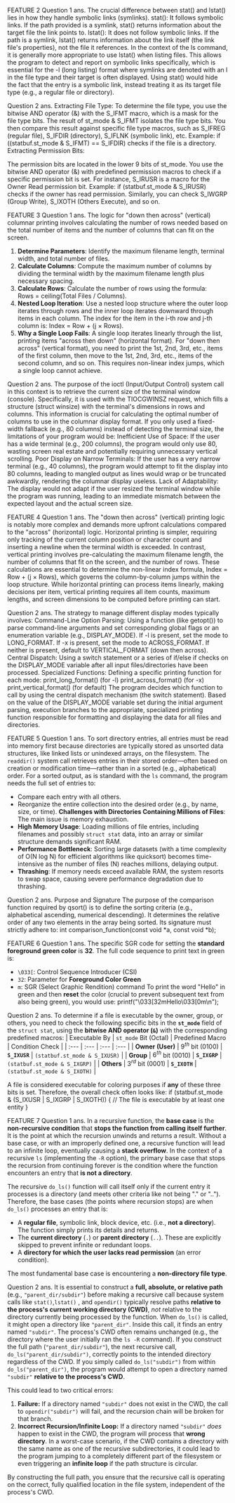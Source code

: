 FEATURE 2
Question 1 ans.
The crucial difference between stat() and lstat() lies in how they handle symbolic links (symlinks).
stat(): It follows symbolic links. If the path provided is a symlink, stat() returns information about the target file the link points to.
lstat(): It does not follow symbolic links. If the path is a symlink, lstat() returns information about the link itself (the link file's properties), not the file it references.
In the context of the ls command, it is generally more appropriate to use lstat() when listing files. This allows the program to detect and report on symbolic links specifically,
which is essential for the -l (long listing) format where symlinks are denoted with an l in the file type and their target is often displayed. Using stat() would hide the fact 
that the entry is a symbolic link, instead treating it as its target file type (e.g., a regular file or directory).

Question 2 ans.
Extracting File Type:
To determine the file type, you use the bitwise AND operator (&) with the S_IFMT macro, which is a mask for the file type bits.
The result of st_mode & S_IFMT isolates the file type bits.
You then compare this result against specific file type macros, such as S_IFREG (regular file), S_IFDIR (directory), S_IFLNK (symbolic link), etc.
Example: if ((statbuf.st_mode & S_IFMT) == S_IFDIR) checks if the file is a directory.
Extracting Permission Bits:

The permission bits are located in the lower 9 bits of st_mode.
You use the bitwise AND operator (&) with predefined permission macros to check if a specific permission bit is set.
For instance, S_IRUSR is a macro for the Owner Read permission bit.
Example: if (statbuf.st_mode & S_IRUSR) checks if the owner has read permission. Similarly, you can check S_IWGRP (Group Write), S_IXOTH (Others Execute), and so on.

FEATURE 3
Question 1 ans.
The logic for "down then across" (vertical) columnar printing involves calculating the number of rows needed based on the total number of items and the number of columns 
that can fit on the screen.

1. **Determine Parameters**: Identify the maximum filename length, terminal width, and total number of files.
2. **Calculate Columns**: Compute the maximum number of columns by dividing the terminal width by the maximum filename length plus necessary spacing.
3. **Calculate Rows**: Calculate the number of rows using the formula:  
   Rows = ceiling(Total Files / Columns).
4. **Nested Loop Iteration**: Use a nested loop structure where the outer loop iterates through rows and the inner loop iterates downward through items in each column.
   The index for the item in the i-th row and j-th column is:  Index = Row + (j × Rows).
6. **Why a Single Loop Fails**: A single loop iterates linearly through the list, printing items "across then down" (horizontal format). For "down then across" (vertical format),
   you need to print the 1st, 2nd, 3rd, etc., items of the first column, then move to the 1st, 2nd, 3rd, etc., items of the second column, and so on.
   This requires non-linear index jumps, which a single loop cannot achieve.

Question 2 ans.
The purpose of the ioctl (Input/Output Control) system call in this context is to retrieve the current size of the terminal window (console). Specifically, it is used
with the TIOCGWINSZ request, which fills a structure (struct winsize) with the terminal's dimensions in rows and columns. This information is crucial for calculating the 
optimal number of columns to use in the columnar display format.
If you only used a fixed-width fallback (e.g., 80 columns) instead of detecting the terminal size, the limitations of your program would be:
Inefficient Use of Space: If the user has a wide terminal (e.g., 200 columns), the program would only use 80, wasting screen real estate and potentially requiring unnecessary 
vertical scrolling.
Poor Display on Narrow Terminals: If the user has a very narrow terminal (e.g., 40 columns), the program would attempt to fit the display into 80 columns, leading to mangled 
output as lines would wrap or be truncated awkwardly, rendering the columnar display useless.
Lack of Adaptability: The display would not adapt if the user resized the terminal window while the program was running, leading to an immediate mismatch between
the expected layout and the actual screen size.

FEATURE 4
Question 1 ans.
The "down then across" (vertical) printing logic is notably more complex and demands more upfront calculations compared to the "across" (horizontal) logic. 
Horizontal printing is simpler, requiring only tracking of the current column position or character count and inserting a newline when the terminal width is exceeded.
In contrast, vertical printing involves pre-calculating the maximum filename length, the number of columns that fit on the screen, and the number of rows. 
These calculations are essential to determine the non-linear index formula, Index = Row + (j × Rows), which governs the column-by-column jumps within the loop structure. 
While horizontal printing can process items linearly, making decisions per item, vertical printing requires all item counts, maximum lengths, and screen dimensions to be 
computed before printing can start.

Question 2 ans.
The strategy to manage different display modes typically involves:
Command-Line Option Parsing: Using a function (like getopt()) to parse command-line arguments and set corresponding global flags or an enumeration variable (e.g., DISPLAY_MODE).
If -l is present, set the mode to LONG_FORMAT.
If -x is present, set the mode to ACROSS_FORMAT.
If neither is present, default to VERTICAL_FORMAT (down then across).
Central Dispatch: Using a switch statement or a series of if/else if checks on the DISPLAY_MODE variable after all input files/directories have been processed.
Specialized Functions: Defining a specific printing function for each mode:
print_long_format() (for -l)
print_across_format() (for -x)
print_vertical_format() (for default)
The program decides which function to call by using the central dispatch mechanism (the switch statement). Based on the value of the DISPLAY_MODE variable set during the 
initial argument parsing, execution branches to the appropriate, specialized printing function responsible for formatting and displaying the data for all files and directories.

FEATURE 5
Question 1 ans.
To sort directory entries, all entries must be read into memory first because directories are typically stored as unsorted data structures, like linked lists or 
unindexed arrays, on the filesystem. The `readdir()` system call retrieves entries in their stored order—often based on creation or modification time—rather than in a 
sorted (e.g., alphabetical) order.
For a sorted output, as is standard with the `ls` command, the program needs the full set of entries to:
- Compare each entry with all others.
- Reorganize the entire collection into the desired order (e.g., by name, size, or time).
**Challenges with Directories Containing Millions of Files**:
The main issue is memory exhaustion.
- **High Memory Usage**: Loading millions of file entries, including filenames and possibly `struct stat` data, into an array or similar structure demands significant RAM.
- **Performance Bottleneck**: Sorting large datasets (with a time complexity of O(N log N) for efficient algorithms like quicksort) becomes time-intensive as the number of files (N)
  reaches millions, delaying output.
- **Thrashing**: If memory needs exceed available RAM, the system resorts to swap space, causing severe performance degradation due to thrashing.

Question 2 ans.
Purpose and Signature
The purpose of the comparison function required by qsort() is to define the sorting criteria (e.g., alphabetical ascending, numerical descending). It determines the 
relative order of any two elements in the array being sorted. Its signature must strictly adhere to:
int comparison_function(const void *a, const void *b);

FEATURE 6
Question 1 ans.
The specific SGR code for setting the **standard foreground green color** is $\mathbf{32}$.
The full code sequence to print text in green is:
* `\033[`: Control Sequence Introducer (CSI)
* `32`: Parameter for **Foreground Color Green**
* `m`: SGR (Select Graphic Rendition) command
To print the word "Hello" in green and then **reset** the color (crucial to prevent subsequent text from also being green), you would use:
printf("\033[32mHello\033[0m\n");

Question 2 ans.
To determine if a file is executable by the owner, group, or others, you need to check the following specific bits in the **`st_mode`** field of the `struct stat`, 
using the **bitwise AND operator (`&`)** with the corresponding predefined macros:
| Executable By | `st_mode` Bit (Octal) | Predefined Macro | Condition Check |
| :--- | :--- | :--- | :--- |
| **Owner (User)** | $9^{th}$ bit (0100) | **`S_IXUSR`** | `(statbuf.st_mode & S_IXUSR)` |
| **Group** | $6^{th}$ bit (0010) | **`S_IXGRP`** | `(statbuf.st_mode & S_IXGRP)` |
| **Others** | $3^{rd}$ bit (0001) | **`S_IXOTH`** | `(statbuf.st_mode & S_IXOTH)` |

A file is considered executable for coloring purposes if **any** of these three bits is set. Therefore, the overall check often looks like:
if (statbuf.st_mode & (S_IXUSR | S_IXGRP | S_IXOTH)) {
    // The file is executable by at least one entity
}

FEATURE 7
Question 1 ans.
In a recursive function, the **base case** is the **non-recursive condition** that **stops the function from calling itself further**. It is the point at which the recursion 
unwinds and returns a result. Without a base case, or with an improperly defined one, a recursive function will lead to an infinite loop, eventually causing a **stack overflow**.
In the context of a recursive `ls` (implementing the `-R` option), the primary base case that stops the recursion from continuing forever is the condition where the function
encounters an entry that **is not a directory**.

The recursive `do_ls()` function will call itself only if the current entry it processes is a directory (and meets other criteria like not being "." or "..").
Therefore, the base cases (the points where recursion stops) are when `do_ls()` processes an entry that is:
* A **regular file**, symbolic link, block device, etc. (i.e., **not a directory**). The function simply prints its details and returns.
* The **current directory** (`.`) or **parent directory** (`..`). These are explicitly skipped to prevent infinite or redundant loops.
* A **directory for which the user lacks read permission** (an error condition).

The most fundamental base case is encountering a **non-directory file type**.

Question 2 ans.
It is essential to construct a **full, absolute, or relative path** (e.g., `"parent_dir/subdir"`) before making a recursive call because system calls like `stat()`,`lstat()`
, and `opendir()` typically resolve paths **relative to the process's current working directory (CWD)**, *not* relative to the directory currently being processed by the function.
When `do_ls()` is called, it might open a directory like `"parent_dir"`. Inside this call, it finds an entry named `"subdir"`. The process's CWD often remains unchanged
(e.g., the directory where the user initially ran the `ls -R` command).
If you construct the full path (`"parent_dir/subdir"`), the next recursive call, `do_ls("parent_dir/subdir")`, correctly points to the intended directory regardless of the CWD.
If you simply called `do_ls("subdir")` from within `do_ls("parent_dir")`, the program would attempt to open a directory named `"subdir"` **relative to the process's CWD**.

This could lead to two critical errors:

1.  **Failure:** If a directory named `"subdir"` does not exist in the CWD, the call to `opendir("subdir")` will fail, and the recursion chain will be broken for that branch.
2.  **Incorrect Recursion/Infinite Loop:** If a directory named `"subdir"` *does* happen to exist in the CWD, the program will process that **wrong directory**. In a worst-case scenario, if the CWD contains a directory with the same name as one of the recursive subdirectories, it could lead to the program jumping to a completely different part of the filesystem or even triggering an **infinite loop** if the path structure is circular.

By constructing the full path, you ensure that the recursive call is operating on the correct, fully qualified location in the file system, independent of the process's CWD.

